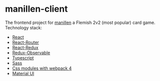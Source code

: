 # manillen-client

The frontend project for [manillen](https://nl.wikipedia.org/wiki/Manillen) a Flemish 2v2 (most popular) card game.
Technology stack:

- [React](https://reactjs.org/)
- [React-Router](https://reacttraining.com/react-router/)
- [React-Redux](https://react-redux.js.org/)
- [Redux-Observable](https://redux-observable.js.org/)
- [Typescript](https://www.typescriptlang.org/)
- [Sass](https://sass-lang.com/)
- [Css modules with webpack 4](https://webpack.js.org/)
- [Material UI](https://material-ui.com/)

